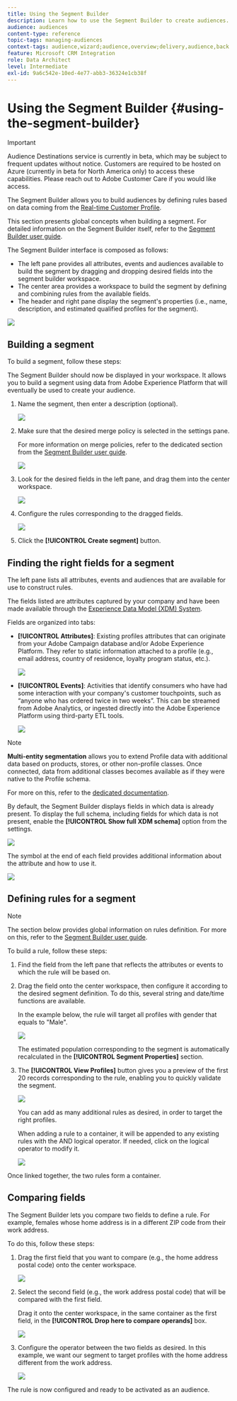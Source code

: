 ```yaml
---
title: Using the Segment Builder
description: Learn how to use the Segment Builder to create audiences.
audience: audiences
content-type: reference
topic-tags: managing-audiences
context-tags: audience,wizard;audience,overview;delivery,audience,back
feature: Microsoft CRM Integration
role: Data Architect
level: Intermediate
exl-id: 9a6c542e-10ed-4e77-abb3-36324e1cb38f
---
```

# Using the Segment Builder {#using-the-segment-builder}

>[!IMPORTANT]
>
>Audience Destinations service is currently in beta, which may be subject to frequent updates without notice. Customers are required to be hosted on Azure (currently in beta for North America only) to access these capabilities. Please reach out to Adobe Customer Care if you would like access.

The Segment Builder allows you to build audiences by defining rules based on data coming from the [Real-time Customer Profile](https://experienceleague.adobe.com/docs/experience-platform/profile/home.html).

This section presents global concepts when building a segment. For detailed information on the Segment Builder itself, refer to the [Segment Builder user guide](https://experienceleague.adobe.com/docs/experience-platform/segmentation/ui/overview.html).

The Segment Builder interface is composed as follows:

* The left pane provides all attributes, events and audiences available to build the segment by dragging and dropping desired fields into the segment builder workspace.
* The center area provides a workspace to build the segment by defining and combining rules from the available fields.
* The header and right pane display the segment's properties (i.e., name, description, and estimated qualified profiles for the segment).

![](assets/aep_audiences_interface.png)

## Building a segment

To build a segment, follow these steps:

 The Segment Builder should now be displayed in your workspace. It allows you to build a segment using data from Adobe Experience Platform that will eventually be used to create your audience.

1. Name the segment, then enter a description (optional).

    ![](assets/aep_audiences_creation_edit_name.png)

1. Make sure that the desired merge policy is selected in the settings pane.

    For more information on merge policies, refer to the dedicated section from the [Segment Builder user guide](https://experienceleague.adobe.com/docs/experience-platform/segmentation/ui/overview.html).

    ![](assets/aep_audiences_mergepolicy.png)

1. Look for the desired fields in the left pane, and drag them into the center workspace.

    ![](assets/aep_audiences_dragfield.png)

1. Configure the rules corresponding to the dragged fields.

    ![](assets/aep_audiences_configure_rules.png)

1. Click the **[!UICONTROL Create segment]** button.

## Finding the right fields for a segment

The left pane lists all attributes, events and audiences that are available for use to construct rules.

The fields listed are attributes captured by your company and have been made available through the [Experience Data Model (XDM) System](https://experienceleague.adobe.com/docs/experience-platform/xdm/home.html).

Fields are organized into tabs:

* **[!UICONTROL Attributes]**: Existing profiles attributes that can originate from your Adobe Campaign database and/or Adobe Experience Platform. They refer to static information attached to a profile (e.g., email address, country of residence, loyalty program status, etc.).

    ![](assets/aep_audiences_attributestab.png)

* **[!UICONTROL Events]**: Activities that identify consumers who have had some interaction with your company's customer touchpoints, such as “anyone who has ordered twice in two weeks”. This can be streamed from Adobe Analytics, or ingested directly into the Adobe Experience Platform using third-party ETL tools.

    ![](assets/aep_audiences_eventstab.png)

>[!NOTE]
>
>**Multi-entity segmentation** allows you to extend Profile data with additional data based on products, stores, or other non-profile classes. Once connected, data from additional classes becomes available as if they were native to the Profile schema.
>
>For more on this, refer to the [dedicated documentation](https://experienceleague.adobe.com/docs/experience-platform/segmentation/multi-entity-segmentation.html).

By default, the Segment Builder displays fields in which data is already present. To display the full schema, including fields for which data is not present, enable the **[!UICONTROL Show full XDM schema]** option from the settings.

![](assets/aep_audiences_populatedfields.png)

The symbol at the end of each field provides additional information about the attribute and how to use it.

![](assets/aep_audiences_isymbol.png)

## Defining rules for a segment

>[!NOTE]
>
>The section below provides global information on rules definition. For more on this, refer to the [Segment Builder user guide](https://experienceleague.adobe.com/docs/experience-platform/segmentation/ui/overview.html).

To build a rule, follow these steps:

1. Find the field from the left pane that reflects the attributes or events to which the rule will be based on.

1. Drag the field onto the center workspace, then configure it according to the desired segment definition. To do this, several string and date/time functions are available.

    In the example below, the rule will target all profiles with gender that equals to "Male".

    ![](assets/aep_audiences_malegender.png)

    The estimated population corresponding to the segment is automatically recalculated in the **[!UICONTROL Segment Properties]** section. 

1. The **[!UICONTROL View Profiles]** button gives you a preview of the first 20 records corresponding to the rule, enabling you to quickly validate the segment.

    ![](assets/aep_audiences_samplepreview.png)

    You can add as many additional rules as desired, in order to target the right profiles.

    When adding a rule to a container, it will be appended to any existing rules with the AND logical operator. If needed, click on the logical operator to modify it.

    ![](assets/aep_audiences_andoperator.png)

Once linked together, the two rules form a container.

## Comparing fields

The Segment Builder lets you compare two fields to define a rule. For example, females whose home address is in a different ZIP code from their work address.

To do this, follow these steps:

1. Drag the first field that you want to compare (e.g., the home address postal code) onto the center workspace.

    ![](assets/aep_audiences_comparing_1.png)

1. Select the second field (e.g., the work address postal code) that will be compared with the first field.

    Drag it onto the center workspace, in the same container as the first field, in the **[!UICONTROL Drop here to compare operands]** box.

    ![](assets/aep_audiences_comparing_2.png)

1. Configure the operator between the two fields as desired. In this example, we want our segment to target profiles with the home address different from the work address.

    ![](assets/aep_audiences_comparing_3.png)

The rule is now configured and ready to be activated as an audience.

